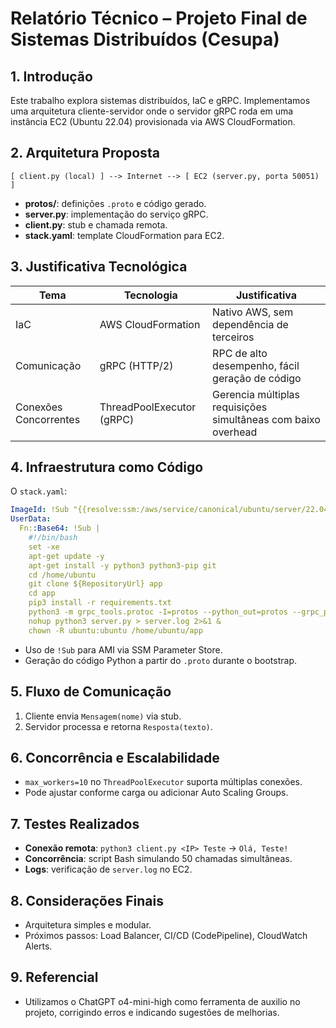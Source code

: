 # Relatório Técnico – Projeto Final de Sistemas Distribuídos (Cesupa)

## 1. Introdução
Este trabalho explora sistemas distribuídos, IaC e gRPC. Implementamos uma arquitetura cliente-servidor onde o servidor gRPC roda em uma instância EC2 (Ubuntu 22.04) provisionada via AWS CloudFormation.

## 2. Arquitetura Proposta
```
[ client.py (local) ] --> Internet --> [ EC2 (server.py, porta 50051) ]
```
- **protos/**: definições `.proto` e código gerado.
- **server.py**: implementação do serviço gRPC.
- **client.py**: stub e chamada remota.
- **stack.yaml**: template CloudFormation para EC2.

## 3. Justificativa Tecnológica
| Tema                     | Tecnologia                   | Justificativa                                                         |
|--------------------------|------------------------------|------------------------------------------------------------------------|
| IaC                      | AWS CloudFormation           | Nativo AWS, sem dependência de terceiros                               |
| Comunicação              | gRPC (HTTP/2)                | RPC de alto desempenho, fácil geração de código                        |
| Conexões Concorrentes    | ThreadPoolExecutor (gRPC)    | Gerencia múltiplas requisições simultâneas com baixo overhead           |

## 4. Infraestrutura como Código
O `stack.yaml`:
```yaml
ImageId: !Sub "{{resolve:ssm:/aws/service/canonical/ubuntu/server/22.04/stable/current/amd64/hvm/ebs-gp2/ami-id}}"
UserData:
  Fn::Base64: !Sub |
    #!/bin/bash
    set -xe
    apt-get update -y
    apt-get install -y python3 python3-pip git
    cd /home/ubuntu
    git clone ${RepositoryUrl} app
    cd app
    pip3 install -r requirements.txt
    python3 -m grpc_tools.protoc -I=protos --python_out=protos --grpc_python_out=protos protos/hello.proto
    nohup python3 server.py > server.log 2>&1 &
    chown -R ubuntu:ubuntu /home/ubuntu/app
```
- Uso de `!Sub` para AMI via SSM Parameter Store.
- Geração do código Python a partir do `.proto` durante o bootstrap.

## 5. Fluxo de Comunicação
1. Cliente envia `Mensagem(nome)` via stub.
2. Servidor processa e retorna `Resposta(texto)`.

## 6. Concorrência e Escalabilidade
- `max_workers=10` no `ThreadPoolExecutor` suporta múltiplas conexões.
- Pode ajustar conforme carga ou adicionar Auto Scaling Groups.

## 7. Testes Realizados
- **Conexão remota**: `python3 client.py <IP> Teste` → `Olá, Teste!`
- **Concorrência**: script Bash simulando 50 chamadas simultâneas.
- **Logs**: verificação de `server.log` no EC2.

## 8. Considerações Finais
- Arquitetura simples e modular.
- Próximos passos: Load Balancer, CI/CD (CodePipeline), CloudWatch Alerts.

## 9. Referencial
- Utilizamos o ChatGPT o4-mini-high como ferramenta de auxilio no projeto, corrigindo erros e indicando sugestões de melhorias.
